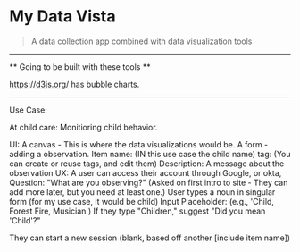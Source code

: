# My Data Vista

> A data collection app combined with data visualization tools

---

** Going to be built with these tools **

https://d3js.org/ has bubble charts.

---

Use Case:

At child care: Monitioring child behavior. 

UI: A canvas - This is where the data visualizations would be. 
  A form - adding a observation.
     Item name: (IN this use case the child name)
     tag: (You can create or reuse tags, and edit them)
     Description: A message about the observation
UX: A user can access their account through Google, or okta,
  Question: "What are you observing?"  (Asked on first intro to site - They can add more later, but you need at least one.)
    User types a noun in singular form (for my use case, it would be child)
     Input Placeholder: (e.g., 'Child, Forest Fire, Musician')
     If they type "Children," suggest "Did you mean 'Child'?"
       
  They can start a new session (blank, based off another [include item name])
   
